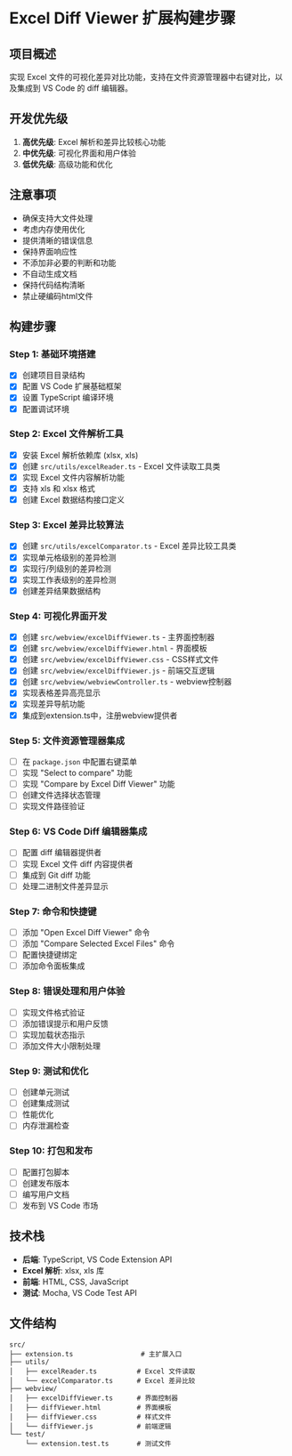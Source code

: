 # Excel Diff Viewer 扩展构建步骤

## 项目概述
实现 Excel 文件的可视化差异对比功能，支持在文件资源管理器中右键对比，以及集成到 VS Code 的 diff 编辑器。

## 开发优先级
1. **高优先级**: Excel 解析和差异比较核心功能
2. **中优先级**: 可视化界面和用户体验
3. **低优先级**: 高级功能和优化

## 注意事项
- 确保支持大文件处理
- 考虑内存使用优化
- 提供清晰的错误信息
- 保持界面响应性
- 不添加非必要的判断和功能
- 不自动生成文档
- 保持代码结构清晰
- 禁止硬编码html文件

## 构建步骤

### Step 1: 基础环境搭建
- [x] 创建项目目录结构
- [x] 配置 VS Code 扩展基础框架
- [x] 设置 TypeScript 编译环境
- [x] 配置调试环境

### Step 2: Excel 文件解析工具
- [x] 安装 Excel 解析依赖库 (xlsx, xls)
- [x] 创建 `src/utils/excelReader.ts` - Excel 文件读取工具类
- [x] 实现 Excel 文件内容解析功能
- [x] 支持 xls 和 xlsx 格式
- [x] 创建 Excel 数据结构接口定义

### Step 3: Excel 差异比较算法
- [x] 创建 `src/utils/excelComparator.ts` - Excel 差异比较工具类
- [x] 实现单元格级别的差异检测
- [x] 实现行/列级别的差异检测
- [x] 实现工作表级别的差异检测
- [x] 创建差异结果数据结构

### Step 4: 可视化界面开发
- [x] 创建 `src/webview/excelDiffViewer.ts` - 主界面控制器
- [x] 创建 `src/webview/excelDiffViewer.html` - 界面模板
- [x] 创建 `src/webview/excelDiffViewer.css` - CSS样式文件
- [x] 创建 `src/webview/excelDiffViewer.js` - 前端交互逻辑
- [x] 创建 `src/webview/webviewController.ts` - webview控制器
- [x] 实现表格差异高亮显示
- [x] 实现差异导航功能
- [x] 集成到extension.ts中，注册webview提供者

### Step 5: 文件资源管理器集成
- [ ] 在 `package.json` 中配置右键菜单
- [ ] 实现 "Select to compare" 功能
- [ ] 实现 "Compare by Excel Diff Viewer" 功能
- [ ] 创建文件选择状态管理
- [ ] 实现文件路径验证

### Step 6: VS Code Diff 编辑器集成
- [ ] 配置 diff 编辑器提供者
- [ ] 实现 Excel 文件 diff 内容提供者
- [ ] 集成到 Git diff 功能
- [ ] 处理二进制文件差异显示

### Step 7: 命令和快捷键
- [ ] 添加 "Open Excel Diff Viewer" 命令
- [ ] 添加 "Compare Selected Excel Files" 命令
- [ ] 配置快捷键绑定
- [ ] 添加命令面板集成

### Step 8: 错误处理和用户体验
- [ ] 实现文件格式验证
- [ ] 添加错误提示和用户反馈
- [ ] 实现加载状态指示
- [ ] 添加文件大小限制处理

### Step 9: 测试和优化
- [ ] 创建单元测试
- [ ] 创建集成测试
- [ ] 性能优化
- [ ] 内存泄漏检查

### Step 10: 打包和发布
- [ ] 配置打包脚本
- [ ] 创建发布版本
- [ ] 编写用户文档
- [ ] 发布到 VS Code 市场

## 技术栈
- **后端**: TypeScript, VS Code Extension API
- **Excel 解析**: xlsx, xls 库
- **前端**: HTML, CSS, JavaScript
- **测试**: Mocha, VS Code Test API

## 文件结构
```
src/
├── extension.ts                 # 主扩展入口
├── utils/
│   ├── excelReader.ts          # Excel 文件读取
│   └── excelComparator.ts      # Excel 差异比较
├── webview/
│   ├── excelDiffViewer.ts      # 界面控制器
│   ├── diffViewer.html         # 界面模板
│   ├── diffViewer.css          # 样式文件
│   └── diffViewer.js           # 前端逻辑
└── test/
    └── extension.test.ts       # 测试文件
```